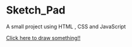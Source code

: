 # Sketch_Pad

A small project using HTML , CSS and JavaScript

<a href="https://mikerecode.github.io/Sketch_Pad/">Click here to draw something!!</a>